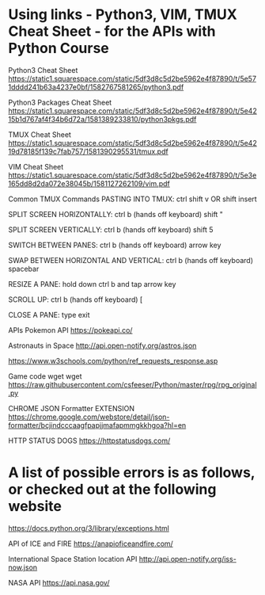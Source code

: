 # Using links - Python3, VIM, TMUX Cheat Sheet -  for the APIs with Python Course

Python3 Cheat Sheet
https://static1.squarespace.com/static/5df3d8c5d2be5962e4f87890/t/5e571dddd241b63a4237e0bf/1582767581265/python3.pdf

Python3 Packages Cheat Sheet
https://static1.squarespace.com/static/5df3d8c5d2be5962e4f87890/t/5e4215b1d767af4f34b6d72a/1581389233810/python3pkgs.pdf

TMUX Cheat Sheet
https://static1.squarespace.com/static/5df3d8c5d2be5962e4f87890/t/5e4219d78185f139c7fab757/1581390295531/tmux.pdf

VIM Cheat Sheet
https://static1.squarespace.com/static/5df3d8c5d2be5962e4f87890/t/5e3e165dd8d2da072e38045b/1581127262109/vim.pdf

Common TMUX Commands
PASTING INTO TMUX:
ctrl shift v OR shift insert

SPLIT SCREEN HORIZONTALLY:
ctrl b (hands off keyboard) shift "

SPLIT SCREEN VERTICALLY:
ctrl b (hands off keyboard) shift 5

SWITCH BETWEEN PANES:
ctrl b (hands off keyboard) arrow key

SWAP BETWEEN HORIZONTAL AND VERTICAL:
ctrl b (hands off keyboard) spacebar

RESIZE A PANE:
hold down ctrl b and tap arrow key

SCROLL UP:
ctrl b (hands off keyboard) [

CLOSE A PANE:
type exit

APIs 
Pokemon API https://pokeapi.co/

Astronauts in Space
http://api.open-notify.org/astros.json

https://www.w3schools.com/python/ref_requests_response.asp

Game code wget
wget https://raw.githubusercontent.com/csfeeser/Python/master/rpg/rpg_original.py

CHROME JSON Formatter EXTENSION
https://chrome.google.com/webstore/detail/json-formatter/bcjindcccaagfpapjjmafapmmgkkhgoa?hl=en

HTTP STATUS DOGS
https://httpstatusdogs.com/

# A list of possible errors is as follows, or checked out at the following website
https://docs.python.org/3/library/exceptions.html

API of ICE and FIRE
https://anapioficeandfire.com/

International Space Station location API
http://api.open-notify.org/iss-now.json

NASA API
https://api.nasa.gov/

